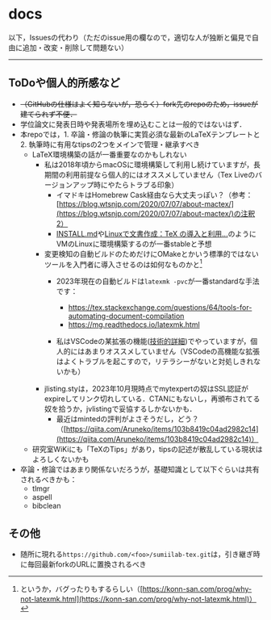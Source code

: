 # docs


以下，Issuesの代わり（ただのissue用の欄なので，適切な人が独断と偏見で自由に追加・改変・削除して問題ない）

---

## ToDoや個人的所感など

- ~~（GitHubの仕様はよく知らないが，恐らく）fork先のrepoのため，issueが建てられず不便．~~
- 学位論文に発表日時や発表場所を埋め込むことは一般的ではないはず．
- 本repoでは，1. 卒論・修論の執筆に実質必須な最新のLaTeXテンプレートと2. 執筆時に有用なtipsの2つをメインで管理・継承すべき
    - LaTeX環境構築の話が一番重要なのかもしれない
        -  私は2018年頃からmacOSに環境構築して利用し続けていますが，長期間の利用前提なら個人的にはオススメしていません（Tex Liveのバージョンアップ時にやたらトラブる印象）
            - イマドキはHomebrew Cask経由なら大丈夫っぽい？（参考：[https://blog.wtsnjp.com/2020/07/07/about-mactex/](https://blog.wtsnjp.com/2020/07/07/about-mactex/)の注釈2）
            - [INSTALL.md](INSTALL.md)や[Linuxで文書作成：TeX の導入と利用...](https://www.youtube.com/watch?v=KXUEIgwfgL8)のようにVMのLinuxに環境構築するのが一番stableと予想
        - 変更検知の自動ビルドのためだけにOMakeとかいう標準的ではないツールを入門者に導入させるのは如何なものかと[^1] 
            [^1]:というか，バグったりもするらしい（[https://konn-san.com/prog/why-not-latexmk.html](https://konn-san.com/prog/why-not-latexmk.html)）

            - 2023年現在の自動ビルドは`latexmk -pvc`が一番standardな手法です：
                - https://tex.stackexchange.com/questions/64/tools-for-automating-document-compilation
                - https://mg.readthedocs.io/latexmk.html

            - 私はVSCodeの某拡張の機能([技術的詳細](https://github.com/James-Yu/LaTeX-Workshop/blob/dac0ee527ce0241f295ae74ebf38b89c7d1b5a41/src/components/builder.ts#L36))でやっていますが，個人的にはあまりオススメしていません（VSCodeの高機能な拡張はよくトラブルを起こすので，リテラシーがないと対処しきれないかも）
        - jlisting.styは，2023年10月現時点でmytexpertの奴はSSL認証がexpireしてリンク切れしている．CTANにもないし，再頒布されてる奴を拾うか，jvlistingで妥協するしかないかも．
          - 最近はmintedの評判がよさそうだし，どう？（[https://qiita.com/Aruneko/items/103b8419c04ad2982c14](https://qiita.com/Aruneko/items/103b8419c04ad2982c14)）
    -  研究室WiKiにも「TeXのTips」があり，tipsの記述が散乱している現状はよろしくないかも
- 卒論・修論ではあまり関係ないだろうが，基礎知識として以下ぐらいは共有されるべきかも：
    - tlmgr
    - aspell
    - bibclean
    
## その他

- 随所に現れる`https://github.com/<foo>/sumiilab-tex.git`は，引き継ぎ時に毎回最新forkのURLに置換されるべき